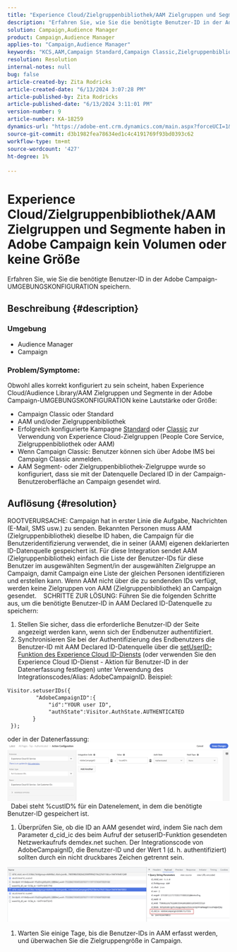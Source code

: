 ```yaml
---
title: "Experience Cloud/Zielgruppenbibliothek/AAM Zielgruppen und Segmente haben in Adobe Campaign kein Volumen oder keine Größe"
description: "Erfahren Sie, wie Sie die benötigte Benutzer-ID in der Adobe Campaign-UMGEBUNGSKONFIGURATION speichern."
solution: Campaign,Audience Manager
product: Campaign,Audience Manager
applies-to: "Campaign,Audience Manager"
keywords: "KCS,AAM,Campaign Standard,Campaign Classic,Zielgruppenbibliothek,People Core Service,Experience Cloud-Zielgruppen"
resolution: Resolution
internal-notes: null
bug: false
article-created-by: Zita Rodricks
article-created-date: "6/13/2024 3:07:28 PM"
article-published-by: Zita Rodricks
article-published-date: "6/13/2024 3:11:01 PM"
version-number: 9
article-number: KA-18259
dynamics-url: "https://adobe-ent.crm.dynamics.com/main.aspx?forceUCI=1&pagetype=entityrecord&etn=knowledgearticle&id=0ada6da1-9629-ef11-840a-002248084fbb"
source-git-commit: d3b1982fea78634ed1c4c4191769f93bd0393c62
workflow-type: tm+mt
source-wordcount: '427'
ht-degree: 1%

---
```


# Experience Cloud/Zielgruppenbibliothek/AAM Zielgruppen und Segmente haben in Adobe Campaign kein Volumen oder keine Größe


Erfahren Sie, wie Sie die benötigte Benutzer-ID in der Adobe Campaign-UMGEBUNGSKONFIGURATION speichern.

## Beschreibung {#description}


### Umgebung

- Audience Manager
- Campaign




### Problem/Symptome: 

Obwohl alles korrekt konfiguriert zu sein scheint, haben Experience Cloud/Audience Library/AAM Zielgruppen und Segmente in der Adobe Campaign-UMGEBUNGSKONFIGURATION keine Lautstärke oder Größe:

- Campaign Classic oder Standard
- AAM und/oder Zielgruppenbibliothek
- Erfolgreich konfigurierte Kampagne [Standard](https://experienceleague.adobe.com/docs/campaign-standard/using/integrating-with-adobe-cloud/working-with-campaign-and-audience-manager-or-people-core-service/provisioning-and-configuring-integration-with-audience-manager-or-people-core-service.html?lang=en) oder [Classic](https://experienceleague.adobe.com/docs/campaign-classic/using/integrating-with-adobe-experience-cloud/audience-sharing/configuring-shared-audiences-integration-in-adobe-campaign.html?lang=en) zur Verwendung von Experience Cloud-Zielgruppen (People Core Service, Zielgruppenbibliothek oder AAM)
- Wenn Campaign Classic: Benutzer können sich über Adobe IMS bei Campaign Classic anmelden.
- AAM Segment- oder Zielgruppenbibliothek-Zielgruppe wurde so konfiguriert, dass sie mit der Datenquelle Declared ID in der Campaign-Benutzeroberfläche an Campaign gesendet wird.



## Auflösung {#resolution}


ROOTVERURSACHE: Campaign hat in erster Linie die Aufgabe, Nachrichten (E-Mail, SMS usw.) zu senden. Bekannten Personen muss AAM (Zielgruppenbibliothek) dieselbe ID haben, die Campaign für die Benutzeridentifizierung verwendet, die in seiner (AAM) eigenen deklarierten ID-Datenquelle gespeichert ist. Für diese Integration sendet AAM (Zielgruppenbibliothek) einfach die Liste der Benutzer-IDs für diese Benutzer im ausgewählten Segment/in der ausgewählten Zielgruppe an Campaign, damit Campaign eine Liste der gleichen Personen identifizieren und erstellen kann. Wenn AAM nicht über die zu sendenden IDs verfügt, werden keine Zielgruppen von AAM (Zielgruppenbibliothek) an Campaign gesendet. 
 
SCHRITTE ZUR LÖSUNG: Führen Sie die folgenden Schritte aus, um die benötigte Benutzer-ID in AAM Declared ID-Datenquelle zu speichern:

1. Stellen Sie sicher, dass die erforderliche Benutzer-ID der Seite angezeigt werden kann, wenn sich der Endbenutzer authentifiziert.
2. Synchronisieren Sie bei der Authentifizierung des Endbenutzers die Benutzer-ID mit AAM Declared ID-Datenquelle über die [setUserID-Funktion des Experience Cloud ID-Diensts](https://experienceleague.adobe.com/docs/id-service/using/id-service-api/methods/setcustomerids.html?lang=en) (oder verwenden Sie den Experience Cloud ID-Dienst - Aktion für Benutzer-ID in der Datenerfassung festlegen) unter Verwendung des Integrationscodes/Alias: AdobeCampaignID. Beispiel:



```
Visitor.setuserIDs({
         "AdobeCampaignID":{ 
             "id":"YOUR user ID", 
             "authState":Visitor.AuthState.AUTHENTICATED 
        } 
 });
```


oder in der Datenerfassung:
![](assets/4e9305cf-76a5-ec11-983f-0022480b028f.png)
 
Dabei steht %custID% für ein Datenelement, in dem die benötigte Benutzer-ID gespeichert ist.

1. Überprüfen Sie, ob die ID an AAM gesendet wird, indem Sie nach dem Parameter d_cid_ic des beim Aufruf der setuserID-Funktion gesendeten Netzwerkaufrufs demdex.net suchen. Der Integrationscode von AdobeCampaignID, die Benutzer-ID und der Wert 1 (d. h. authentifiziert) sollten durch ein nicht druckbares Zeichen getrennt sein.


![](assets/4f9305cf-76a5-ec11-983f-0022480b028f.png)

1. Warten Sie einige Tage, bis die Benutzer-IDs in AAM erfasst werden, und überwachen Sie die Zielgruppengröße in Campaign.

